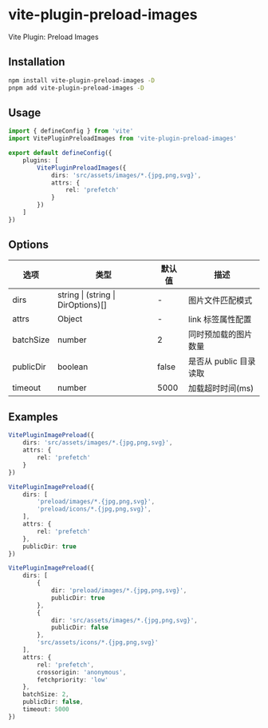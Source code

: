 # vite-plugin-preload-images

Vite Plugin: Preload Images

## Installation

```bash
npm install vite-plugin-preload-images -D
pnpm add vite-plugin-preload-images -D
```

## Usage

```typescript
import { defineConfig } from 'vite'
import VitePluginPreloadImages from 'vite-plugin-preload-images'

export default defineConfig({
    plugins: [
        VitePluginPreloadImages({
            dirs: 'src/assets/images/*.{jpg,png,svg}',
            attrs: {
                rel: 'prefetch'
            }
        })
    ]
})
```

## Options

| 选项 | 类型 | 默认值 | 描述 |
|------|------|--------|------|
| dirs | string \| (string \| DirOptions)[] | - | 图片文件匹配模式 |
| attrs | Object | - | link 标签属性配置 |
| batchSize | number | 2 | 同时预加载的图片数量 |
| publicDir | boolean | false | 是否从 public 目录读取 |
| timeout | number | 5000 | 加载超时时间(ms) |

## Examples

```typescript
VitePluginImagePreload({
    dirs: 'src/assets/images/*.{jpg,png,svg}',
    attrs: {
        rel: 'prefetch'
    }
})
```

```typescript
VitePluginImagePreload({
    dirs: [
        'preload/images/*.{jpg,png,svg}',
        'preload/icons/*.{jpg,png,svg}',
    ],
    attrs: {
        rel: 'prefetch'
    },
    publicDir: true
})
```

```typescript
VitePluginImagePreload({
    dirs: [
        {
            dir: 'preload/images/*.{jpg,png,svg}',
            publicDir: true
        },
        {
            dir: 'src/assets/images/*.{jpg,png,svg}',
            publicDir: false
        },
        'src/assets/icons/*.{jpg,png,svg}'
    ],
    attrs: {
        rel: 'prefetch',
        crossorigin: 'anonymous',
        fetchpriority: 'low'
    },
    batchSize: 2,
    publicDir: false,
    timeout: 5000
})
```
